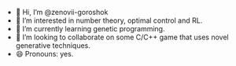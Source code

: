 - 👋 Hi, I’m @zenovii-goroshok
- 👀 I’m interested in number theory, optimal control and RL.
- 🌱 I’m currently learning genetic programming.
- 💞️ I’m looking to collaborate on some C/C++ game that uses novel generative techniques.
- 😄 Pronouns: yes.

<!---
zenovii-goroshok/zenovii-goroshok is a ✨ special ✨ repository because its `README.md` (this file) appears on your GitHub profile.
You can click the Preview link to take a look at your changes.
--->
